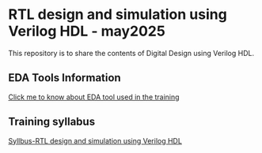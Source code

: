 # RTL design and simulation using Verilog HDL - may2025
This repository is to share the contents of Digital Design using Verilog HDL.

## EDA Tools Information
[Click me to know about EDA tool used in the training](https://github.com/vlsi-internships/verilog-may2025/blob/main/eda-tools-info.md)

## Training syllabus
[Syllbus-RTL design and simulation using Verilog HDL](https://drive.google.com/file/d/1B9y1YFQ99xQ_NkQj-WeB3oGrTDXL-5IR/view?usp=sharing)
